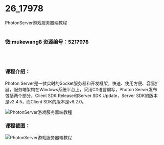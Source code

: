 # 26_17978
PhotonServer游戏服务器端教程
<br/></br>
<h3>微:mukewang8 资源编号：5217978</h3>
<br/></br>
<h3>课程介绍：</h3>
<p>Photon Server是一款实时的Socket服务器和开发框架，快速、使用方便、容易扩展，服务端架构在Windows系统平台上，采用C#语言编写，Photon Server发布包括两个部分，Client SDK Release和Server SDK Update，Server SDK的版本是v2.4.5，而Client SDK的版本是v6.2.0。</p>
<p><img src="https://www.ko996.com/wp-content/uploads/img/2021/01/1-119-300x169.png" alt="PhotonServer游戏服务器端教程"></p>
<div class="info-desc">
<h3>课程截图：</h3>
<p><img src="https://www.ko996.com/wp-content/uploads/img/2021/01/2-136.png" alt="PhotonServer游戏服务器端教程"></p>


			
</div>
